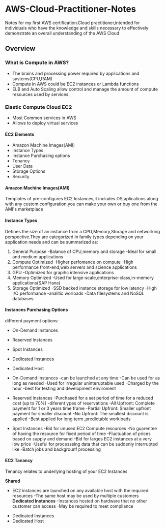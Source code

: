 # AWS-Cloud-Practitioner-Notes
Notes for my first AWS certification.Cloud practitioner,intended for individuals who have the knowledge and skills necessary to effectively demonstrate an overall understanding of the AWS Cloud

## Overview


### What is Compute in AWS?

* The brains and processing power required by applications and systems(CPU,RAM)
* Compute in AWS could be EC2 instances or Lambda functions
* ELB and Auto Scaling allow control and manage the amount of compute resources used by services.


 ### Elastic Compute Cloud EC2
 
 * Most Common services in AWS
 * Allows to deploy virtual services
 
#### EC2 Elements
* Amazon Machine Images(AMI)
* Instance Types 
* Instance Purchasing options
* Tenancy
* User Data
* Storage Options
* Security

#### Amazon Machine Images(AMI)
Templates of pre-configures EC2 Instances,it includes OS,aplications along with any custom configuration,you can make your own or buy one from the AMI's marketplace 

#### Instance Types
Defines the size of an instance from a CPU,Memory,Storage and networking perspective.They are categorized in family types depending on your application needs and can be summarized as:

1. General Purpose
 -Balance of CPU,memory and storage 
 -Ideal for small and medium applications
2. Compute Optimized 
 -Higher perfomance on compute
 -High performance front-end,web servers and science applications
3. GPU
 -Optimized for grapihc intensive applications
4. Memory Optimized 
 -Used for large-scale,enterprise-class,in-memory applications(SAP Hana)
5. Storage Optimized 
 -SSD backed instance storage for low latency
 -High I/O performance
 -analitic worloads
 -Data filesystems and NoSQL databases
 
#### Instances Purchasing Options 
different payment options:

* On-Demand Instances
* Reserved Instances
* Spot Instances
* Dedicated Instances
* Dedicated Host

* On-Demand Instances
 -can be launched at any time
 -Can be used for as long as needed
 -Used for irregular uninteruptable used
 -Charged by the hour
 -best for testing and development enviroment
* Reserved Instances
 -Purchased for a set period of time for a reduced cost (up to 70%)
 -diferent ypes of reservations
  -All Upfront: Complete payment for 1 or 3 years time frame
  -Partial Upfront: Smaller upfront payment for smaller discount
  -No Upfront: The smallest discount is applied
 -Best applied for long term ,predictable workloads
* Spot Instances
 -Bid for unused EC2 Compute resources
 -No guarentee of having the resource for fixed period of time
 -Fluctuation of prices based on supply and demand
 -Bid for larges EC2 instances at a very low price
 -Useful for processsing data that can be suddenly interrupted like
 -Batch jobs and backgrounf processing  

#### EC2 Tanancy
Tenancy relates to underlying hosting of your EC2 Instances

**Shared** 
- EC2 instances are launched on any available host with the required resources
-The same host may be used by multiple customers
**Dedicated Instances**
-Instances hosted on hardware that no other customer can access
-May be required to meet compliance


 
* Dedicated Instances
* Dedicated Host

 

